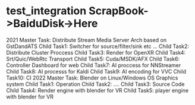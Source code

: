 # test_integration ScrapBook->BaiduDisk->Here
2021
Master Task:  Distribute Stream Media Server Arch based on GstDandATS
Child Task1:  Switcher for source/filter/sink etc ... 
Child Task2:  Distribute Cluster Proccess 
Child Task3:  Render for OpenXR 
Child Task4:  Srt/Quic/WebRtc Transport
Child Task5:  Cuda/MSDK/AFX
Child Task6:  Controller Dashboard for web
Child Task7:  AI proccess for NNStreamer
Child Task8:  AI processs for Kaldi
Child Task9:  AI encoding for VVC
Child Task10: CI
2022
Master Task: Blender on Linux/Windows OS Graphics system
Child Task1: Operation
Child Task2: ....
Child Task3: Source Code
Child Task4: Render engine with blender for VR
Child Task5: player engine with blender for VR
  
